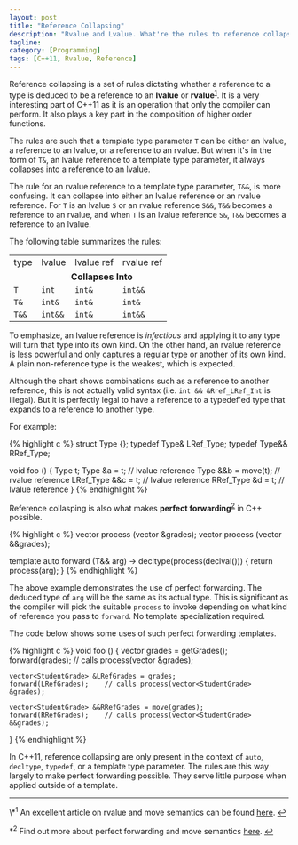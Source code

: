 ```yaml
---
layout: post
title: "Reference Collapsing"
description: "Rvalue and Lvalue. What're the rules to reference collapsing?"
tagline:
category: [Programming]
tags: [C++11, Rvalue, Reference]
---
```


Reference collapsing is a set of rules dictating
whether a reference to a type is deduced to be a reference to an **lvalue** or
**rvalue**<sup id="ref_f1"><a href="#f1">1</a></sup>.
It is a very interesting part of C++11 as it is an operation that only the compiler can perform.
It also plays a key part in the composition of higher order functions.

The rules are such that a template type parameter `T` can be
either an lvalue, a reference to an lvalue, or a reference to an rvalue.
But when it's in the form of `T&`, an lvalue reference to a template type parameter,
it always collapses into a reference to an lvalue.

The rule for an rvalue reference to a template type parameter, `T&&`, is more confusing.
It can collapse into either an lvalue reference or an rvalue reference.
For `T` is an lvalue `S` or an rvalue reference `S&&`,
`T&&` becomes a reference to an rvalue,
and when `T` is an lvalue reference `S&`, `T&&` becomes a reference to an lvalue.

The following table summarizes the rules:

<table class="table table-condensed table-bordered" style="width: 400px;">
<tr class="success">
<td><span class="label pull-left">type</span></td>
<td><span class="label pull-left">lvalue</span></td>
<td><span class="label pull-left">lvalue ref</span></td>
<td><span class="label pull-left">rvalue ref</span></td>
</tr>
<tr class="info">
<td></td>
<td colspan="3" style="text-align: center;">
<strong>Collapses Into</strong>
</td>
</tr>
<tr>
<td><code>T</code></td>
<td><code>int</code></td>
<td><code>int&amp;</code></td>
<td><code>int&amp;&amp;</code></td>
</tr>
<tr>
<td><code>T&amp;</code></td>
<td><code>int&amp;</code></td>
<td><code>int&amp;</code></td>
<td><code>int&amp;</code></td>
</tr>
<tr>
<td><code>T&amp;&amp;</code></td>
<td><code>int&amp;&amp;</code></td>
<td><code>int&amp;</code></td>
<td><code>int&amp;&amp;</code></td>
</tr>
</table>

To emphasize, an lvalue reference is *infectious* and applying it to any type
will turn that type into its own kind.
On the other hand, an rvalue reference is less powerful and only captures
a regular type or another of its own kind.
A plain non-reference type is the weakest, which is expected.

Although the chart shows combinations such as a reference to
another reference, this is not actually valid syntax
(i.e. `int && &Rref_LRef_Int` is illegal).
But it is perfectly legal to have a reference to a typedef'ed type that
expands to a reference to another type.

For example:

{% highlight c %}
struct Type {};
typedef Type&  LRef_Type;
typedef Type&& RRef_Type;

void foo () {
    Type        t;
    Type       &a = t;          // lvalue reference
    Type      &&b = move(t);    // rvalue reference
    LRef_Type &&c = t;          // lvalue reference
    RRef_Type  &d = t;          // lvalue reference
}
{% endhighlight %}

Reference collasping is also what makes
**perfect forwarding**<sup id="ref_f2"><a href="#f2">2</a></sup> in C++ possible.

{% highlight c %}
vector<Result> process (vector<StudentGrade> &grades);
vector<Result> process (vector<StudentGrade> &&grades);

template <typename T>
auto forward (T&& arg) -> decltype(process(declval<T>())) {
    return process(arg);
}
{% endhighlight %}

The above example demonstrates the use of perfect forwarding.
The deduced type of `arg` will be the same as its actual type.
This is significant as the compiler will pick the suitable `process`
to invoke depending on what kind of reference you pass to `forward`.
No template specialization required.

The code below shows some uses of such perfect forwarding templates.

{% highlight c %}
void foo () {
    vector<StudentGrade> grades = getGrades();
    forward(grades);        // calls process(vector<StudentGrade> &grades);

    vector<StudentGrade> &LRefGrades = grades;
    forward(LRefGrades);    // calls process(vector<StudentGrade> &grades);

    vector<StudentGrade> &&RRefGrades = move(grades);
    forward(RRefGrades);    // calls process(vector<StudentGrade> &&grades);
}
{% endhighlight %}

In C++11, reference collapsing are only present in the context of
`auto`, `decltype`, `typedef`, or a template type parameter.
The rules are this way largely to make perfect forwarding possible.
They serve little purpose when applied outside of a template.

<hr>
\*<sup>1</sup> An excellent article on rvalue and move semantics can be found
<a href="http://www.cprogramming.com/c++11/rvalue-references-and-move-semantics-in-c++11.html" target="_blank">here</a>.
<a id="f1" href="#ref_f1">&#8617;</a>

\*<sup>2</sup> Find out more about perfect forwarding and move semantics
<a href="http://www.codeproject.com/Articles/397492/Move-Semantics-and-Perfect-Forwarding-in-Cplusplus" target="_blank">here</a>.
<a id="f2" href="#ref_f2">&#8617;</a>
